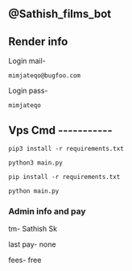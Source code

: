 ## @Sathish_films_bot

## Render info

Login mail- 
``` 
mimjateqo@bugfoo.com
```
Login pass- 
```
mimjateqo
```

## Vps Cmd -----------

```
pip3 install -r requirements.txt
```
```
python3 main.py
```
```
pip install -r requirements.txt
```
```
python main.py
```
### Admin info and pay

tm- Sathish Sk

last pay- none

fees- free
